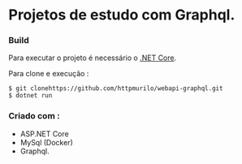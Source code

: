 # Projetos de estudo com Graphql.


### Build

Para executar o projeto é necessário o [.NET Core](https://dotnet.microsoft.com/download/dotnet-core/3.1).

Para clone e execução :

```
$ git clonehttps://github.com/httpmurilo/webapi-graphql.git
$ dotnet run
```

### Criado com :
* ASP.NET Core
* MySql (Docker)
* Graphql.
